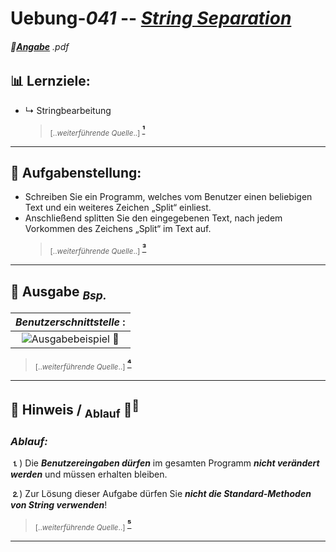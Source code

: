 <!--              READE -> VORLAGE Uebungen: Programmieren & Software Engineering              -->

# Uebung-*041*  --  [*String Separation*]()  

<!-- ---------------------------------------------|-------------------------------------------- -->
###### 📎[**Angabe**](https://github.com/IxI-Enki/Uebung-041/work-directory/41-SimpleSplit.pdf) *.pdf*
<sup><sub> 
--- 
</sub></sup>

<!-- ---------------------------------------------|-------------------------------------------- -->
## 📊 Lernziele:  
-  ↳ Stringbearbeitung  
     >  <sub> [..*weiterführende Quelle*..] </sub> [ **¹** ]()

<!--
<sup><sub> </sub></sup>
---

  
## ✅ Vertiefung:  
  > ↳ `◌ Punkte einfügen`  
  > ↳ ` ⋯ `  
  >  ..
  >  <sub> [..*weiterführende Quelle*..] </sub> [ **²** ]()

-->
---
<!-- ---------------------------------------------|-------------------------------------------- -->
## 🧮 **Aufgabenstellung:**  
- Schreiben Sie ein Programm, welches vom Benutzer einen beliebigen Text und ein weiteres Zeichen „Split“ einliest.  
- Anschließend splitten Sie den eingegebenen Text, nach jedem Vorkommen des Zeichens „Split“ im Text auf.
  >  <sub> [..*weiterführende Quelle*..] </sub> [ **³** ]()

---
 
<!-- ---------------------------------------------|-------------------------------------------- -->
## 🔎 **Ausgabe** <sub>*Bsp.*</sub> 


   |   *Benutzerschnittstelle* :    |
   | :-----------------------------------------------------------------------------------------------------------------: |
   |  ![**Ausgabebeispiel 📎**](https://github.com/IxI-Enki/Uebung-041/assets/138018029/e56fe121-f1a6-4d99-a302-7f2b91cbd291)
  > <sub> [..*weiterführende Quelle*..] </sub> [ **⁴** ]()

---
<!-- ---------------------------------------------|-------------------------------------------- -->
## 🧩 **Hinweis** / <sub>Ablauf</sub> 🧠<sup>💭</sup>  


 
 ### *Ablauf:*               
            
  **⒈**)  Die ***Benutzereingaben dürfen*** im gesamten Programm ***nicht verändert werden*** und müssen erhalten bleiben.     

  **⒉**)  Zur Lösung dieser Aufgabe dürfen Sie ***nicht die Standard-Methoden von String verwenden***! 
     
   >  <sub> [..*weiterführende Quelle*..] </sub> [ **⁵** ]()  

 ---

  
<!--
 #### 
   - ***zum Beispiel:***
     >  <sub>*Die Dezimalzahl*</sub> **6**  <sub>**entspricht der Binärzahl**</sub> **110**  
     > ↳ <sub>*das sind*</sub> **3 Binärstellen**  <sub>weil  **6** ***insgesamt 3 Mal durch 2 teilbar*** *ist.*  

                                               
      ```c#                                
         -   6 : 2 = 3,    //  Rest = 0   
         -   3 : 2 = 1,    //  Rest = 1    
         -   1 : 2 = 0,    //  Rest = 1     
      ```                                 

-->

<!-- ---------------------------------------------|-------------------------------------------- -->

<!--
# *SPOILER* <sub><sup> → [*Lösung*](https://github.com/IxI-Enki/Uebung-<<AUSFÜHRBAREDAT>>.cs) <sup></sub>:




### 🖥 **Ausgabe**: 
   |            ❗ *`direkt in die README einfügen`*   
   |--------------------------------|
   |  ![**Ausgabe 📎**](https://github.com/IxI-Enki/Uebung-<direkt ins Markdownfile>.cs) |

> <sub> [..*weiterführende Quelle*..] </sub> [ **⁶** ]()

---

## 💾 `C#` - *Programm*:
 <details><summary>👉 ausklappen 👈 </summary>


 ```c#
namespace <<Bezeichnung>>   //  
{                           //  
  public class Program      //  
  {                         //  
    static void Main()      //  
    {

    `CODE`

    }
  }
}

```
> <sub> [..*weiterführende Quelle*..] </sub> [ **⁷** ]()

</dertails>

-->
